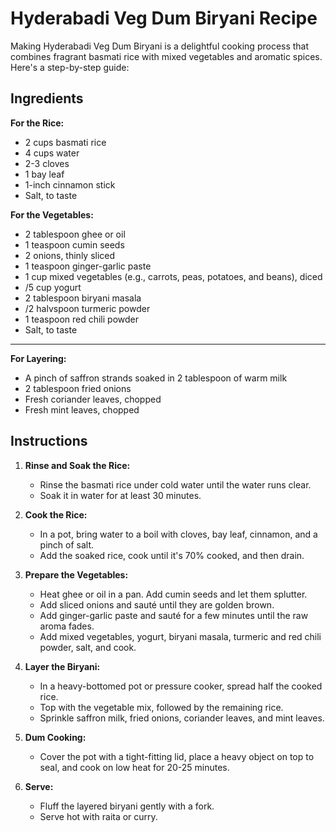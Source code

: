 # Hyderabadi Veg Dum Biryani Recipe
Making Hyderabadi Veg Dum Biryani is a delightful cooking process that combines fragrant basmati rice with mixed vegetables and aromatic spices. Here's a step-by-step guide:

## Ingredients

**For the Rice:**
- 2 cups basmati rice
- 4 cups water
- 2-3 cloves
- 1 bay leaf
- 1-inch cinnamon stick
- Salt, to taste

**For the Vegetables:**
- 2 tablespoon ghee or oil
- 1 teaspoon cumin seeds
- 2 onions, thinly sliced
- 1 teaspoon ginger-garlic paste
- 1 cup mixed vegetables (e.g., carrots, peas, potatoes, and beans), diced
- /5 cup yogurt
- 2 tablespoon biryani masala
- /2 halvspoon turmeric powder
- 1 teaspoon red chili powder
- Salt, to taste

--------------------

**For Layering:**
- A pinch of saffron strands soaked in 2 tablespoon of warm milk
- 2 tablespoon fried onions
- Fresh coriander leaves, chopped
- Fresh mint leaves, chopped


## Instructions

1. **Rinse and Soak the Rice:**
   - Rinse the basmati rice under cold water until the water runs clear.
   - Soak it in water for at least 30 minutes.

2. **Cook the Rice:**
   - In a pot, bring water to a boil with cloves, bay leaf, cinnamon, and a pinch of salt.
   - Add the soaked rice, cook until it's 70% cooked, and then drain.

3. **Prepare the Vegetables:**
   - Heat ghee or oil in a pan. Add cumin seeds and let them splutter.
   - Add sliced onions and sauté until they are golden brown.
   - Add ginger-garlic paste and sauté for a few minutes until the raw aroma fades.
   - Add mixed vegetables, yogurt, biryani masala, turmeric and red chili powder, salt, and cook.

4. **Layer the Biryani:**
   - In a heavy-bottomed pot or pressure cooker, spread half the cooked rice.
   - Top with the vegetable mix, followed by the remaining rice.
   - Sprinkle saffron milk, fried onions, coriander leaves, and mint leaves.

5. **Dum Cooking:**
   - Cover the pot with a tight-fitting lid, place a heavy object on top to seal, and cook on low heat for 20-25 minutes.

6. **Serve:**
   - Fluff the layered biryani gently with a fork.
   - Serve hot with raita or curry.
